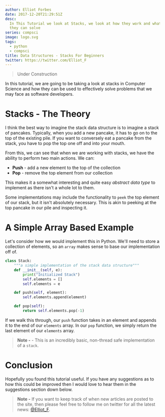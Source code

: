 ```yaml
---
author: Elliot Forbes
date: 2017-12-20T21:29:51Z
desc:
  In This Tutorial we look at Stacks, we look at how they work and what problems
  they can solve
series: compsci
image: logo.svg
tags:
  - python
  - compsci
title: Data Structures - Stacks For Beginners
twitter: https://twitter.com/Elliot_F
---
```


> Under Construction

In this tutorial, we are going to be taking a look at stacks in Computer Science
and how they can be used to effectively solve problems that we may face as
software developers.

# Stacks - The Theory

I think the best way to imagine the stack data structure is to imagine a stack
of pancakes. Typically, when you add a new pancake, it has to go on to the top
of the existing pile. If you want to conversely eat a pancake from the stack,
you have to pop the top one off and into your mouth.

From this, we can see that when we are working with stacks, we have the ability
to perform two main actions. We can:

- **Push** - add a new element to the top of the collection
- **Pop** - remove the top element from our collection

This makes it a somewhat interesting and quite easy _abstract data type_ to
implement as there isn't a whole lot to them.

Some implementations may include the functionality to `peek` the top element of
our stack, but it isn't absolutely necessary. This is akin to peeking at the top
pancake in our pile and inspecting it.

# A Simple Array Based Example

Let's consider how we would implement this in Python. We'll need to store a
collection of elements, so an `array` makes sense to base our implementation off
of.

```py
class Stack:
    """a simple implementation of the stack data structure"""
    def __init__(self, e):
        print("Initialized Stack")
        self.elements = []
        self.elements = e

    def push(self, element):
        self.elements.append(element)

    def pop(self):
        return self.elements.pop(-1)
```

If we walk this through, our `push` function takes in an element and appends it
to the end of our `elements` array. In our `pop` function, we simply return the
last element of our `elements` array.

> **Note -** - This is an incredibly basic, non-thread safe implementation of a
> `stack`.

# Conclusion

Hopefully you found this tutorial useful. If you have any suggestions as to how
this could be improved then I would love to hear them in the suggestions section
down below.

> **Note -** If you want to keep track of when new articles are posted to the
> site, then please feel free to follow me on twitter for all the latest news:
> [@Elliot_F](https://twitter.com/elliot_f).
